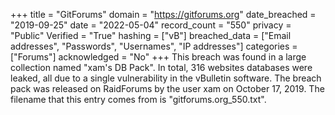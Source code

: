 +++
title = "GitForums"
domain = "https://gitforums.org"
date_breached = "2019-09-25"
date = "2022-05-04"
record_count = "550"
privacy = "Public"
Verified = "True"
hashing = ["vB"]
breached_data = ["Email addresses", "Passwords", "Usernames", "IP addresses"]
categories = ["Forums"]
acknowledged = "No"
+++
This breach was found in a large collection named "xam's DB Pack". In total, 316 websites databases were leaked, all due to a single vulnerability in the vBulletin software. The breach pack was released on RaidForums by the user xam on October 17, 2019. The filename that this entry comes from is "gitforums.org_550.txt".

